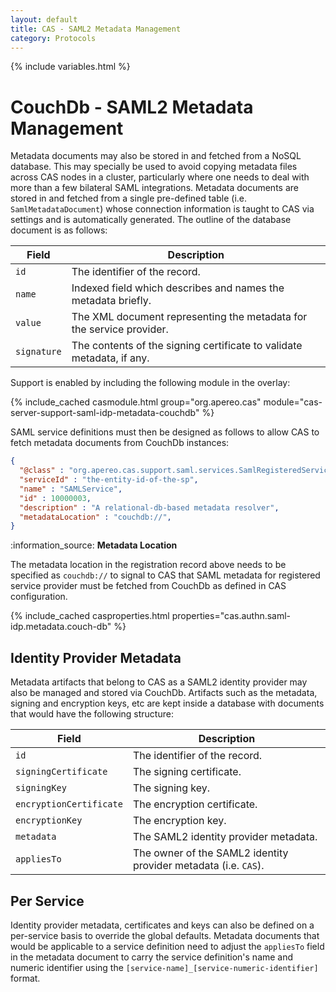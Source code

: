 ```yaml
---
layout: default
title: CAS - SAML2 Metadata Management
category: Protocols
---
```


{% include variables.html %}

# CouchDb - SAML2 Metadata Management

Metadata documents may also be stored in and fetched from a NoSQL database. This may specially be used to avoid
copying metadata files across CAS nodes in a cluster, particularly where one needs to deal with more than a
few bilateral SAML integrations. Metadata documents are stored in and fetched from a single pre-defined
table  (i.e. `SamlMetadataDocument`) whose connection information is taught to CAS via settings and
is automatically generated.  The outline of the database document is as follows:

| Field       | Description                                                           |
|-------------|-----------------------------------------------------------------------|
| `id`        | The identifier of the record.                                         |
| `name`      | Indexed field which describes and names the metadata briefly.         |
| `value`     | The XML document representing the metadata for the service provider.  |
| `signature` | The contents of the signing certificate to validate metadata, if any. |

Support is enabled by including the following module in the overlay:

{% include_cached casmodule.html group="org.apereo.cas" module="cas-server-support-saml-idp-metadata-couchdb" %}

SAML service definitions must then be designed as follows to allow CAS to fetch metadata documents from CouchDb instances:

```json
{
  "@class" : "org.apereo.cas.support.saml.services.SamlRegisteredService",
  "serviceId" : "the-entity-id-of-the-sp",
  "name" : "SAMLService",
  "id" : 10000003,
  "description" : "A relational-db-based metadata resolver",
  "metadataLocation" : "couchdb://",
}
```

<div class="alert alert-info">:information_source: <strong>Metadata Location</strong><p>
The metadata location in the registration record above needs to be specified as <code>couchdb://</code> 
to signal to CAS that SAML metadata for registered service provider must be fetched from CouchDb as defined in CAS configuration.
</p></div>

{% include_cached casproperties.html properties="cas.authn.saml-idp.metadata.couch-db" %}

## Identity Provider Metadata

Metadata artifacts that belong to CAS as a SAML2 identity provider may also be managed
and stored via CouchDb. Artifacts such as the metadata, signing and encryption keys, etc are kept
inside a database with documents that would have the following structure:

| Field                   | Description                                                     |
|-------------------------|-----------------------------------------------------------------|
| `id`                    | The identifier of the record.                                   |
| `signingCertificate`    | The signing certificate.                                        |
| `signingKey`            | The signing key.                                                |
| `encryptionCertificate` | The encryption certificate.                                     |
| `encryptionKey`         | The encryption key.                                             |
| `metadata`              | The SAML2 identity provider metadata.                           |
| `appliesTo`             | The owner of the SAML2 identity provider metadata (i.e. `CAS`). |

## Per Service

Identity provider metadata, certificates and keys can also be defined on a per-service basis to override the global defaults.
Metadata documents that would be applicable to a service definition need to adjust the `appliesTo` field in the metadata
document to carry the service definition's name and numeric identifier using the `[service-name]_[service-numeric-identifier]` format.


